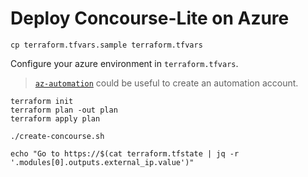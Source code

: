 # Deploy Concourse-Lite on Azure

```
cp terraform.tfvars.sample terraform.tfvars
```

Configure your azure environment in `terraform.tfvars`.

> [`az-automation`](https://github.com/pivotal-cf/terraforming-azure#creating-an-automation-account) could be useful to create an automation account.

```
terraform init
terraform plan -out plan
terraform apply plan
```

```
./create-concourse.sh
```

```
echo "Go to https://$(cat terraform.tfstate | jq -r '.modules[0].outputs.external_ip.value')"
```